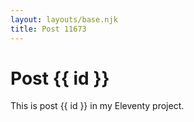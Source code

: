 ```yaml
---
layout: layouts/base.njk
title: Post 11673
---
```


# Post {{ id }}

This is post {{ id }} in my Eleventy project.
